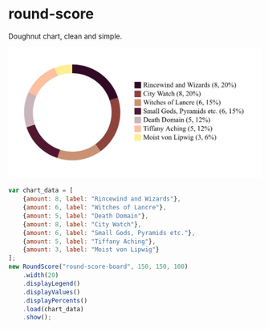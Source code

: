 # round-score
Doughnut chart, clean and simple.

![Doughnut chart example](docs/round-score-example.png?raw=true "Doughnut chart example")

```javascript
var chart_data = [
    {amount: 8, label: "Rincewind and Wizards"},
    {amount: 6, label: "Witches of Lancre"},
    {amount: 5, label: "Death Domain"},
    {amount: 8, label: "City Watch"},
    {amount: 6, label: "Small Gods, Pyramids etc."},
    {amount: 5, label: "Tiffany Aching"},
    {amount: 3, label: "Moist von Lipwig"}
];
new RoundScore("round-score-board", 150, 150, 100)
    .width(20)
    .displayLegend()
    .displayValues()
    .displayPercents()
    .load(chart_data)
    .show();
```
